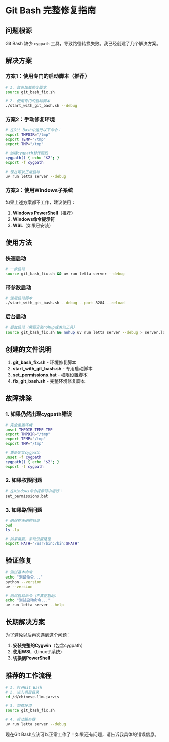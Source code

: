 # Git Bash 完整修复指南

## 问题根源

Git Bash 缺少 `cygpath` 工具，导致路径转换失败。我已经创建了几个解决方案。

## 解决方案

### 方案1：使用专门的启动脚本（推荐）

```bash
# 1. 首先加载修复脚本
source git_bash_fix.sh

# 2. 使用专门的启动脚本
./start_with_git_bash.sh --debug
```

### 方案2：手动修复环境

```bash
# 在Git Bash中运行以下命令：
export TMPDIR="/tmp"
export TEMP="/tmp"
export TMP="/tmp"

# 创建cygpath替代函数
cygpath() { echo "$2"; }
export -f cygpath

# 现在可以正常启动
uv run letta server --debug
```

### 方案3：使用Windows子系统

如果上述方案都不工作，建议使用：

1. **Windows PowerShell**（推荐）
2. **Windows命令提示符**
3. **WSL**（如果已安装）

## 使用方法

### 快速启动
```bash
# 一步启动
source git_bash_fix.sh && uv run letta server --debug
```

### 带参数启动
```bash
# 使用启动脚本
./start_with_git_bash.sh --debug --port 8284 --reload
```

### 后台启动
```bash
# 后台启动（需要安装nohup或类似工具）
source git_bash_fix.sh && nohup uv run letta server --debug > server.log 2>&1 &
```

## 创建的文件说明

1. **git_bash_fix.sh** - 环境修复脚本
2. **start_with_git_bash.sh** - 专用启动脚本
3. **set_permissions.bat** - 权限设置脚本
4. **fix_git_bash.sh** - 完整环境修复脚本

## 故障排除

### 1. 如果仍然出现cygpath错误
```bash
# 完全重置环境
unset TMPDIR TEMP TMP
export TMPDIR="/tmp"
export TEMP="/tmp"
export TMP="/tmp"

# 重新定义cygpath
unset -f cygpath
cygpath() { echo "$2"; }
export -f cygpath
```

### 2. 如果权限问题
```bash
# 在Windows命令提示符中运行：
set_permissions.bat
```

### 3. 如果路径问题
```bash
# 确保在正确的目录
pwd
ls -la

# 如果需要，手动设置路径
export PATH="/usr/bin:/bin:$PATH"
```

## 验证修复

```bash
# 测试基本命令
echo "测试命令..."
python --version
uv --version

# 测试启动命令（不真正启动）
echo "测试启动命令..."
uv run letta server --help
```

## 长期解决方案

为了避免以后再次遇到这个问题：

1. **安装完整的Cygwin**（包含cygpath）
2. **使用WSL**（Linux子系统）
3. **切换到PowerShell**

## 推荐的工作流程

```bash
# 1. 打开Git Bash
# 2. 进入项目目录
cd /d/chinese-llm-jarvis

# 3. 加载环境
source git_bash_fix.sh

# 4. 启动服务器
uv run letta server --debug
```

现在Git Bash应该可以正常工作了！如果还有问题，请告诉我具体的错误信息。